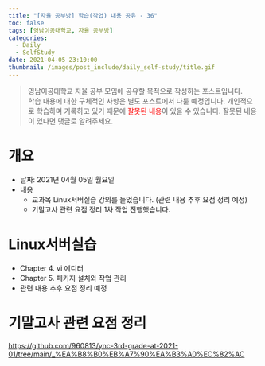 ```yaml
---
title: "[자율 공부방] 학습(작업) 내용 공유 - 36"
toc: false
tags: [영남이공대학교, 자율 공부방]
categories:
  - Daily
  - SelfStudy
date: 2021-04-05 23:10:00
thumbnail: /images/post_include/daily_self-study/title.gif
---
```

> 영남이공대학교 자율 공부 모임에 공유할 목적으로 작성하는 포스트입니다.  
> 학습 내용에 대한 구체적인 사항은 별도 포스트에서 다룰 예정입니다.
> 개인적으로 학습하며 기록하고 있기 때문에 <font color='red'>잘못된 내용</font>이 있을 수 있습니다. 잘못된 내용이 있다면 댓글로 알려주세요.  

# 개요
* 날짜: 2021년 04월 05일 월요일
* 내용
    * 교과목 Linux서버실습 강의를 들었습니다. (관련 내용 추후 요점 정리 예정)
    * 기말고사 관련 요점 정리 1차 작업 진행했습니다.
  
# Linux서버실습
* Chapter 4. vi 에디터
* Chapter 5. 패키지 설치와 작업 관리
* 관련 내용 추후 요점 정리 예정

# 기말고사 관련 요점 정리
https://github.com/960813/ync-3rd-grade-at-2021-01/tree/main/_%EA%B8%B0%EB%A7%90%EA%B3%A0%EC%82%AC
